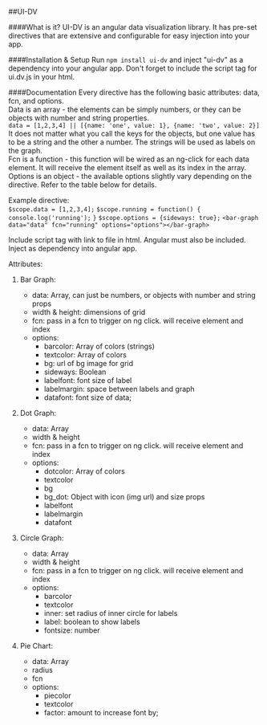 ##UI-DV

####What is it?
UI-DV is an angular data visualization library. It has pre-set directives that are extensive and configurable for easy injection into your app.

####Installation & Setup
Run ````npm install ui-dv```` and inject "ui-dv" as a dependency into your angular app. Don't forget to include the script tag for ui.dv.js in your html.

####Documentation
Every directive has the following basic attributes: data, fcn, and options.  
Data is an array - the elements can be simply numbers, or they can be objects with number and string properties.  
```data = [1,2,3,4] || [{name: 'one', value: 1}, {name: 'two', value: 2}]```  
It does not matter what you call the keys for the objects, but one value has to be a string and the other a number. The strings will be used as labels on the graph.  
Fcn is a function - this function will be wired as an ng-click for each data element. It will receive the element itself as well as its index in the array.  
Options is an object - the available options slightly vary depending on the directive. Refer to the table below for details.


Example directive:  
```$scope.data = [1,2,3,4];```
```$scope.running = function() {```
	```console.log('running');```
```}```
```$scope.options = {sideways: true};```
```<bar-graph data="data" fcn="running" options="options"></bar-graph>```

Include script tag with link to file in html. Angular must also be included.
Inject as dependency into angular app.

Attributes:

1. Bar Graph:
	- data: Array, can just be numbers, or objects with number and string props
	- width & height: dimensions of grid
	- fcn: pass in a fcn to trigger on ng click. will receive element and index
	- options:
		- barcolor: Array of colors (strings)
		- textcolor: Array of colors
		- bg: url of bg image for grid
		- sideways: Boolean
		- labelfont: font size of label
		- labelmargin: space between labels and graph
		- datafont: font size of data;

2. Dot Graph:
	- data: Array
	- width & height
	- fcn: pass in a fcn to trigger on ng click. will receive element and index
	- options:
		- dotcolor: Array of colors
		- textcolor
		- bg
		- bg_dot: Object with icon (img url) and size props
		- labelfont
		- labelmargin
		- datafont

3. Circle Graph:
	- data: Array
	- width & height
	- fcn: pass in a fcn to trigger on ng click. will receive element and index
	- options:
		- barcolor
		- textcolor
		- inner: set radius of inner circle for labels
		- label: boolean to show labels
		- fontsize: number

4. Pie Chart:
	- data: Array
	- radius
	- fcn
	- options:
		- piecolor
		- textcolor
		- factor: amount to increase font by;